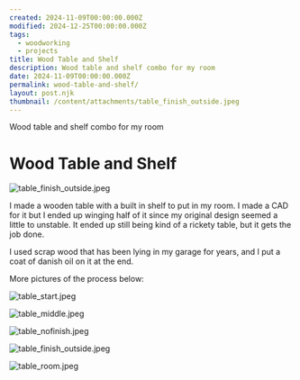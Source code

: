 ```yaml
---
created: 2024-11-09T00:00:00.000Z
modified: 2024-12-25T00:00:00.000Z
tags:
  - woodworking
  - projects
title: Wood Table and Shelf
description: Wood table and shelf combo for my room
date: 2024-11-09T00:00:00.000Z
permalink: wood-table-and-shelf/
layout: post.njk
thumbnail: /content/attachments/table_finish_outside.jpeg
---
```


Wood table and shelf combo for my room

# Wood Table and Shelf

![table_finish_outside.jpeg](/content/attachments/table_finish_outside.jpeg)

I made a wooden table with a built in shelf to put in my room. I made a CAD for it but I ended up winging half of it since my original design seemed a little to unstable. It ended up still being kind of a rickety table, but it gets the job done.

I used scrap wood that has been lying in my garage for years, and I put a coat of danish oil on it at the end.

More pictures of the process below:

![table_start.jpeg](/content/attachments/table_start.jpeg)

![table_middle.jpeg](/content/attachments/table_middle.jpeg)

![table_nofinish.jpeg](/content/attachments/table_nofinish.jpeg)

![table_finish_outside.jpeg](/content/attachments/table_finish_outside.jpeg)

![table_room.jpeg](/content/attachments/table_room.jpeg)
